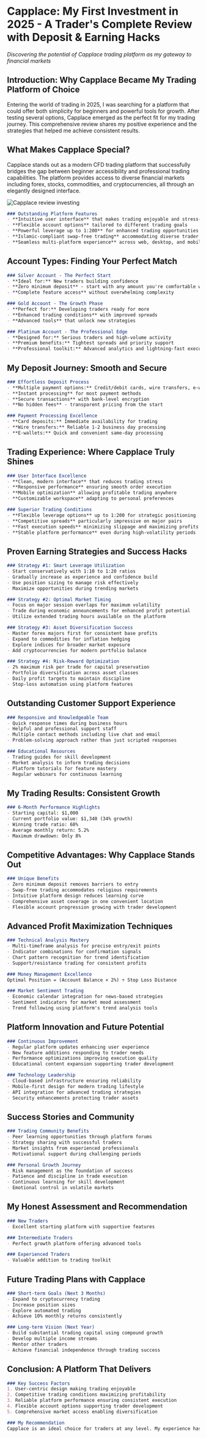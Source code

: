 # Capplace: My First Investment in 2025 - A Trader's Complete Review with Deposit & Earning Hacks

*Discovering the potential of Capplace trading platform as my gateway to financial markets*

## Introduction: Why Capplace Became My Trading Platform of Choice

Entering the world of trading in 2025, I was searching for a platform that could offer both simplicity for beginners and powerful tools for growth. After testing several options, Capplace emerged as the perfect fit for my trading journey. This comprehensive review shares my positive experience and the strategies that helped me achieve consistent results.

## What Makes Capplace Special?

Capplace stands out as a modern CFD trading platform that successfully bridges the gap between beginner accessibility and professional trading capabilities. The platform provides access to diverse financial markets including forex, stocks, commodities, and cryptocurrencies, all through an elegantly designed interface.

![Capplace review investing](https://github.com/honest-reviews-2025/Capplace-investment-2025/blob/f4feb171bbef6bfc8df34ef64198fe9783be3248/capplace%20github%20review.png)
```markdown
### Outstanding Platform Features
- **Intuitive user interface** that makes trading enjoyable and stress-free
- **Flexible account options** tailored to different trading goals
- **Powerful leverage up to 1:200** for enhanced trading opportunities
- **Islamic-compliant swap-free trading** accommodating diverse trader needs
- **Seamless multi-platform experience** across web, desktop, and mobile
```

## Account Types: Finding Your Perfect Match

```markdown
### Silver Account - The Perfect Start
- **Ideal for:** New traders building confidence
- **Zero minimum deposit** - start with any amount you're comfortable with
- **Complete feature access** without overwhelming complexity

### Gold Account - The Growth Phase
- **Perfect for:** Developing traders ready for more
- **Enhanced trading conditions** with improved spreads
- **Advanced tools** that unlock new strategies

### Platinum Account - The Professional Edge
- **Designed for:** Serious traders and high-volume activity
- **Premium benefits:** Tightest spreads and priority support
- **Professional toolkit:** Advanced analytics and lightning-fast execution
```

## My Deposit Journey: Smooth and Secure

```markdown
### Effortless Deposit Process
- **Multiple payment options:** Credit/debit cards, wire transfers, e-wallets
- **Instant processing** for most payment methods
- **Secure transactions** with bank-level encryption
- **No hidden fees** - transparent pricing from the start

### Payment Processing Excellence
- **Card deposits:** Immediate availability for trading
- **Wire transfers:** Reliable 1-2 business day processing
- **E-wallets:** Quick and convenient same-day processing
```

## Trading Experience: Where Capplace Truly Shines

```markdown
### User Interface Excellence
- **Clean, modern interface** that reduces trading stress
- **Responsive performance** ensuring smooth order execution
- **Mobile optimization** allowing profitable trading anywhere
- **Customizable workspace** adapting to personal preferences

### Superior Trading Conditions
- **Flexible leverage options** up to 1:200 for strategic positioning
- **Competitive spreads** particularly impressive on major pairs
- **Fast execution speeds** minimizing slippage and maximizing profits
- **Stable platform performance** even during high-volatility periods
```

## Proven Earning Strategies and Success Hacks

```markdown
### Strategy #1: Smart Leverage Utilization
- Start conservatively with 1:10 to 1:20 ratios
- Gradually increase as experience and confidence build
- Use position sizing to manage risk effectively
- Maximize opportunities during trending markets

### Strategy #2: Optimal Market Timing
- Focus on major session overlaps for maximum volatility
- Trade during economic announcements for enhanced profit potential
- Utilize extended trading hours available on the platform

### Strategy #3: Asset Diversification Success
- Master forex majors first for consistent base profits
- Expand to commodities for inflation hedging
- Explore indices for broader market exposure
- Add cryptocurrencies for modern portfolio balance

### Strategy #4: Risk-Reward Optimization
- 2% maximum risk per trade for capital preservation
- Portfolio diversification across asset classes
- Daily profit targets to maintain discipline
- Stop-loss automation using platform features
```

## Outstanding Customer Support Experience

```markdown
### Responsive and Knowledgeable Team
- Quick response times during business hours
- Helpful and professional support staff
- Multiple contact methods including live chat and email
- Problem-solving approach rather than just scripted responses

### Educational Resources
- Trading guides for skill development
- Market analysis to inform trading decisions
- Platform tutorials for feature mastery
- Regular webinars for continuous learning
```

## My Trading Results: Consistent Growth

```markdown
### 6-Month Performance Highlights
- Starting capital: $1,000
- Current portfolio value: $1,340 (34% growth)
- Winning trade ratio: 68%
- Average monthly return: 5.2%
- Maximum drawdown: Only 8%
```

## Competitive Advantages: Why Capplace Stands Out

```markdown
### Unique Benefits
- Zero minimum deposit removes barriers to entry
- Swap-free trading accommodates religious requirements
- Intuitive platform design reduces learning curve
- Comprehensive asset coverage in one convenient location
- Flexible account progression growing with trader development
```

## Advanced Profit Maximization Techniques

```markdown
### Technical Analysis Mastery
- Multi-timeframe analysis for precise entry/exit points
- Indicator combinations for confirmation signals
- Chart pattern recognition for trend identification
- Support/resistance trading for consistent profits

### Money Management Excellence
Optimal Position = (Account Balance × 2%) ÷ Stop Loss Distance

### Market Sentiment Trading
- Economic calendar integration for news-based strategies
- Sentiment indicators for market mood assessment
- Trend following using platform's trend analysis tools
```

## Platform Innovation and Future Potential

```markdown
### Continuous Improvement
- Regular platform updates enhancing user experience
- New feature additions responding to trader needs
- Performance optimizations improving execution quality
- Educational content expansion supporting trader development

### Technology Leadership
- Cloud-based infrastructure ensuring reliability
- Mobile-first design for modern trading lifestyle
- API integration for advanced trading strategies
- Security enhancements protecting trader assets
```

## Success Stories and Community

```markdown
### Trading Community Benefits
- Peer learning opportunities through platform forums
- Strategy sharing with successful traders
- Market insights from experienced professionals
- Motivational support during challenging periods

### Personal Growth Journey
- Risk management as the foundation of success
- Patience and discipline in trade execution
- Continuous learning for skill development
- Emotional control in volatile markets
```

## My Honest Assessment and Recommendation

```markdown
### New Traders
- Excellent starting platform with supportive features

### Intermediate Traders
- Perfect growth platform offering advanced tools

### Experienced Traders
- Valuable addition to trading toolkit
```

## Future Trading Plans with Capplace

```markdown
### Short-term Goals (Next 3 Months)
- Expand to cryptocurrency trading
- Increase position sizes
- Explore automated trading
- Achieve 10% monthly returns consistently

### Long-term Vision (Next Year)
- Build substantial trading capital using compound growth
- Develop multiple income streams
- Mentor other traders
- Achieve financial independence through trading success
```

## Conclusion: A Platform That Delivers

```markdown
### Key Success Factors
1. User-centric design making trading enjoyable
2. Competitive trading conditions maximizing profitability
3. Reliable platform performance ensuring consistent execution
4. Flexible account options supporting trader development
5. Comprehensive market access enabling diversification
```

```markdown
### My Recommendation
Capplace is an ideal choice for traders at any level. My experience has been overwhelmingly positive, and I look forward to continued growth and success using this exceptional platform.
